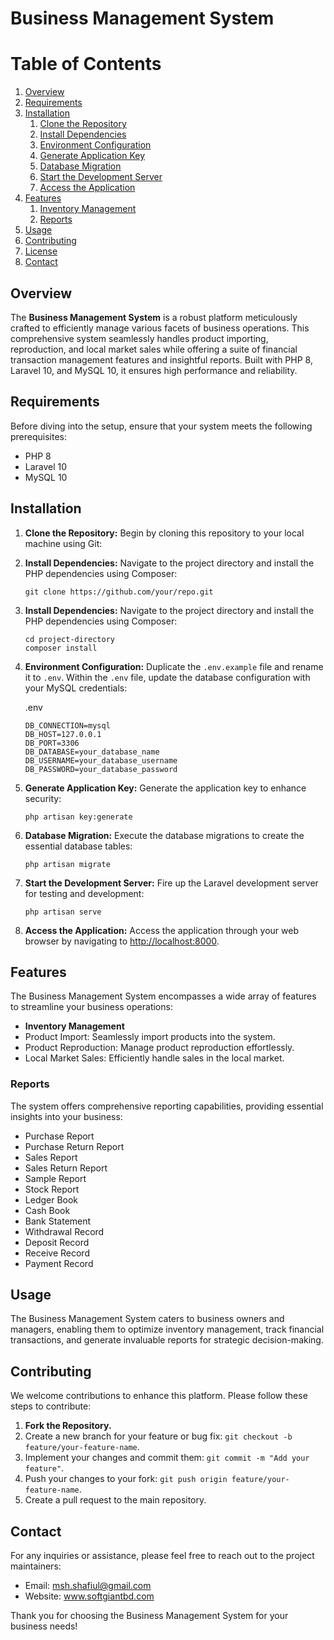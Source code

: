 # Business Management System

# Table of Contents

1. [Overview](#overview)
2. [Requirements](#requirements)
3. [Installation](#installation)
   1. [Clone the Repository](#clone-the-repository)
   2. [Install Dependencies](#install-dependencies)
   3. [Environment Configuration](#environment-configuration)
   4. [Generate Application Key](#generate-application-key)
   5. [Database Migration](#database-migration)
   6. [Start the Development Server](#start-the-development-server)
   7. [Access the Application](#access-the-application)
4. [Features](#features)
   1. [Inventory Management](#inventory-management)
   2. [Reports](#reports)
5. [Usage](#usage)
6. [Contributing](#contributing)
7. [License](#license)
8. [Contact](#contact)

## Overview

The **Business Management System** is a robust platform meticulously crafted to efficiently manage various facets of business operations. This comprehensive system seamlessly handles product importing, reproduction, and local market sales while offering a suite of financial transaction management features and insightful reports. Built with PHP 8, Laravel 10, and MySQL 10, it ensures high performance and reliability.

## Requirements

Before diving into the setup, ensure that your system meets the following prerequisites:

- PHP 8
- Laravel 10
- MySQL 10

## Installation

1. **Clone the Repository:**
   Begin by cloning this repository to your local machine using Git:


2. **Install Dependencies:**
Navigate to the project directory and install the PHP dependencies using Composer:

    ```
    git clone https://github.com/your/repo.git
    ```


2. **Install Dependencies:**
Navigate to the project directory and install the PHP dependencies using Composer:
    ```
    cd project-directory
    composer install
    ```

3. **Environment Configuration:**
Duplicate the `.env.example` file and rename it to `.env`. Within the `.env` file, update the database configuration with your MySQL credentials:

    .env
    ```
    DB_CONNECTION=mysql
    DB_HOST=127.0.0.1
    DB_PORT=3306
    DB_DATABASE=your_database_name
    DB_USERNAME=your_database_username
    DB_PASSWORD=your_database_password
    ```

4. **Generate Application Key:**
Generate the application key to enhance security:
    ```
    php artisan key:generate
    ```

5. **Database Migration:**
Execute the database migrations to create the essential database tables:
    ```
    php artisan migrate
    ```

6. **Start the Development Server:**
Fire up the Laravel development server for testing and development:
    ```
    php artisan serve
    ```

7. **Access the Application:**
Access the application through your web browser by navigating to [http://localhost:8000](http://localhost:8000).

## Features

The Business Management System encompasses a wide array of features to streamline your business operations:

- **Inventory Management**
- Product Import: Seamlessly import products into the system.
- Product Reproduction: Manage product reproduction effortlessly.
- Local Market Sales: Efficiently handle sales in the local market.

### Reports

The system offers comprehensive reporting capabilities, providing essential insights into your business:

- Purchase Report
- Purchase Return Report
- Sales Report
- Sales Return Report
- Sample Report
- Stock Report
- Ledger Book
- Cash Book
- Bank Statement
- Withdrawal Record
- Deposit Record
- Receive Record
- Payment Record

## Usage

The Business Management System caters to business owners and managers, enabling them to optimize inventory management, track financial transactions, and generate invaluable reports for strategic decision-making.

## Contributing

We welcome contributions to enhance this platform. Please follow these steps to contribute:

1. **Fork the Repository.**
2. Create a new branch for your feature or bug fix: `git checkout -b feature/your-feature-name`.
3. Implement your changes and commit them: `git commit -m "Add your feature"`.
4. Push your changes to your fork: `git push origin feature/your-feature-name`.
5. Create a pull request to the main repository.



## Contact

For any inquiries or assistance, please feel free to reach out to the project maintainers:

- Email: msh.shafiul@gmail.com
- Website: www.softgiantbd.com

Thank you for choosing the Business Management System for your business needs!
